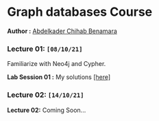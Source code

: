 # Graph databases Course
**Author :** [Abdelkader Chihab Benamara](https://www.linkedin.com/in/chihab-eddine-benamara-65b811155/)


### Lecture 01: `[08/10/21]`
Familiarize with Neo4j and Cypher.

**Lab Session 01 :** My solutions  [[here]](https://github.com/ChihabEddine98/graph_databases/blob/main/TP1_neo4j.md)                

### Lecture 02: `[14/10/21]`
 **Lecture 02:** Coming Soon...